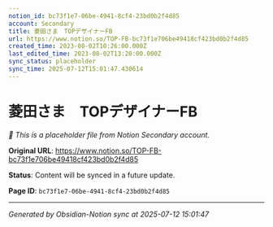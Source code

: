 ```yaml
---
notion_id: bc73f1e7-06be-4941-8cf4-23bd0b2f4d85
account: Secondary
title: 菱田さま　TOPデザイナーFB
url: https://www.notion.so/TOP-FB-bc73f1e706be49418cf423bd0b2f4d85
created_time: 2023-08-02T10:26:00.000Z
last_edited_time: 2023-08-02T13:20:00.000Z
sync_status: placeholder
sync_time: 2025-07-12T15:01:47.430614
---
```


# 菱田さま　TOPデザイナーFB

*🔄 This is a placeholder file from Notion Secondary account.*

**Original URL**: https://www.notion.so/TOP-FB-bc73f1e706be49418cf423bd0b2f4d85

**Status**: Content will be synced in a future update.

**Page ID**: `bc73f1e7-06be-4941-8cf4-23bd0b2f4d85`

---

*Generated by Obsidian-Notion sync at 2025-07-12 15:01:47*
